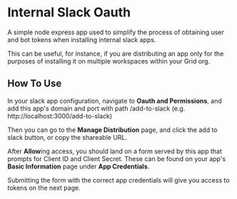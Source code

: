 # Internal Slack Oauth

A simple node express app used to simplify the process of obtaining user and bot tokens when installing 
internal slack apps.  

This can be useful, for instance, if you are distributing an app only for the purposes of installing it 
on multiple workspaces within your Grid org.

## How To Use

In your slack app configuration, navigate to **Oauth and Permissions**, and add this app's domain and port
with path /add-to-slack (e.g. http://localhost:3000/add-to-slack)

Then you can go to the **Manage Distribution** page, and click the add to slack button, or copy the 
shareable URL.

After **Allow**ing access, you should land on a form served by this app that prompts for Client ID
and Client Secret.  These can be found on your app's **Basic Information** page under
**App Credentials**.

Submitting the form with the correct app credentials will give you access to tokens on the next page.
